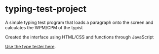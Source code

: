 # typing-test-project

A simple typing test program that loads a paragraph onto the screen and calculates the WPM/CPM of the typist

Created the interface using HTML/CSS and functions through JavaScript

[Use the type tester here](type-tester.infinityfreeapp.com).
